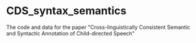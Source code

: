 # CDS_syntax_semantics
The code and data for the paper "Cross-linguistically Consistent Semantic and Syntactic Annotation of Child-directed Speech"
